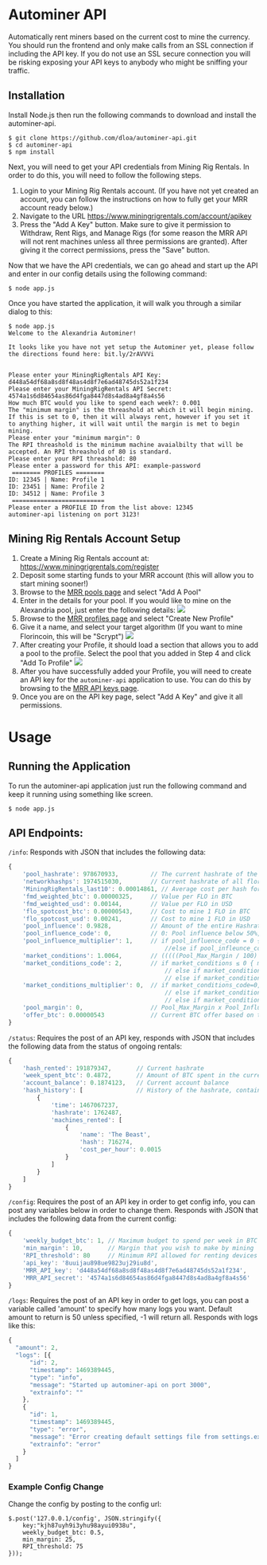 # Autominer API
Automatically rent miners based on the current cost to mine the currency. You should run the frontend and only make calls from an SSL connection if including the API key. If you do not use an SSL secure connection you will be risking exposing your API keys to anybody who might be sniffing your traffic.

## Installation
Install Node.js then run the following commands to download and install the autominer-api.
```
$ git clone https://github.com/dloa/autominer-api.git
$ cd autominer-api
$ npm install
```

Next, you will need to get your API credentials from Mining Rig Rentals. In order to do this, you will need to follow the following steps.
1. Login to your Mining Rig Rentals account. (If you have not yet created an account, you can follow the instructions on how to fully get your MRR account ready below.)
2. Navigate to the URL https://www.miningrigrentals.com/account/apikey
3. Press the "Add A Key" button. Make sure to give it permission to Withdraw, Rent Rigs, and Manage Rigs (for some reason the MRR API will not rent machines unless all three permissions are granted). After giving it the correct permissions, press the "Save" button.

Now that we have the API credentials, we can go ahead and start up the API and enter in our config details using the following command:
```
$ node app.js
```
Once you have started the application, it will walk you through a similar dialog to this:
```
$ node app.js
Welcome to the Alexandria Autominer!

It looks like you have not yet setup the Autominer yet, please follow the directions found here: bit.ly/2rAVVVi


Please enter your MiningRigRentals API Key: d448a54df68a8sd8f48as4d8f7e6ad48745ds52a1f234
Please enter your MiningRigRentals API Secret: 4574a1s6d84654as86d4fga8447d8s4ad8a4gf8a4s56
How much BTC would you like to spend each week?: 0.001
The "minimum margin" is the threashold at which it will begin mining. If this is set to 0, then it will always rent, however if you set it to anything higher, it will wait until the margin is met to begin mining.
Please enter your "minimum margin": 0
The RPI threashold is the minimum machine avaialbilty that will be accepted. An RPI threashold of 80 is standard.
Please enter your RPI threashold: 80
Please enter a password for this API: example-password
 ======== PROFILES ======== 
ID: 12345 | Name: Profile 1
ID: 23451 | Name: Profile 2
ID: 34512 | Name: Profile 3
 ========================== 
Please enter a PROFILE ID from the list above: 12345
autominer-api listening on port 3123!
```

## Mining Rig Rentals Account Setup
1. Create a Mining Rig Rentals account at: https://www.miningrigrentals.com/register
2. Deposit some starting funds to your MRR account (this will allow you to start mining sooner!)
3. Browse to the [MRR pools page](https://www.miningrigrentals.com/account/pools) and select "Add A Pool"
4. Enter in the details for your pool. If you would like to mine on the Alexandria pool, just enter the following details:
![](http://skylarostler.com/img/pG4kseCUx7.png)
5. Browse to the [MRR profiles page](https://www.miningrigrentals.com/account/profiles) and select "Create New Profile"
6. Give it a name, and select your target algorithm (If you want to mine Florincoin, this will be "Scrypt")
![](http://skylarostler.com/img/Z00I3kEnAg.png)
7. After creating your Profile, it should load a section that allows you to add a pool to the profile. Select the pool that you added in Step 4 and click "Add To Profile"
![](http://skylarostler.com/img/GyYtpbsU6D.png)
8. After you have successfully added your Profile, you will need to create an API key for the `autominer-api` application to use. You can do this by browsing to the [MRR API keys page](https://www.miningrigrentals.com/account/apikey).
9. Once you are on the API key page, select "Add A Key" and give it all permissions. 

# Usage
## Running the Application
To run the autominer-api application just run the following command and keep it running using something like screen.
```
$ node app.js
```

## API Endpoints:
`/info`: Responds with JSON that includes the following data:
```javascript
{
	'pool_hashrate': 978670933, 		// The current hashrate of the Alexandria Pool
	'networkhashps': 1974515030, 		// Current hashrate of all florincoin miners
	'MiningRigRentals_last10': 0.00014861, // Average cost per hash for an hour from the last 10 rented miners
	'fmd_weighted_btc': 0.00000325, 	// Value per FLO in BTC
	'fmd_weighted_usd': 0.00144, 		// Value per FLO in USD
	'flo_spotcost_btc': 0.00000543, 	// Cost to mine 1 FLO in BTC
	'flo_spotcost_usd': 0.00241, 		// Cost to mine 1 FLO in USD
	'pool_influence': 0.9828, 			// Amount of the entire Hashrate that the pool controls (1 = 50%)
	'pool_influence_code': 0, 			// 0: Pool influence below 50%, 1: Pool influence over 50%
	'pool_influence_multiplier': 1, 	// if pool_influence_code = 0 { pool_influence_multiplier = 1 } 
											//else if pool_infleunce_code = 1 { pool_influence_multiplier = 1 / ( pool_influence^2) }	
	'market_conditions': 1.0064, 		// (((((Pool_Max_Margin / 100) + 1) x flo_spotcost_btc) - fmd_weighted_btc) ÷ fmd_weighted_btc)	
	'market_conditions_code': 2,		// if market_conditions ≤ 0 { market_conditions_code = “0: Market conditions support Max Pool margin” }
											// else if market_conditions > 0 and ≤ 1 { market_conditions_code = “1: Max Pool margin too high for market conditions” }
											// else if market_conditions > 1 { market_conditions_code = “2: Any Pool margin too high for market conditions”}
	'market_conditions_multiplier': 0,	// if market_conditions_code=0, market_conditions_multiplier = 1
											// else if market_conditions_code=1, market_conditions_multiplier = 1-(market_conditions^.5)
											// else if market_conditions_code=2, market_conditions_multiplier = 0
	'pool_margin': 0, 					// Pool_Max_Margin x Pool_Influence_Multiplier x Market_Conditions_Multiplier
	'offer_btc': 0.00000543 			// Current BTC offer based on the cost for 1 FLO plus margins
}
```
`/status`: Requires the post of an API key, responds with JSON that includes the following data from the status of ongoing rentals:
```javascript
{
	'hash_rented': 191879347, 		// Current hashrate
	'week_spent_btc': 0.4872, 		// Amount of BTC spent in the current week
	'account_balance': 0.1874123, 	// Current account balance
	'hash_history': [				// History of the hashrate, contains up to 168 hourly records.
		{
			'time': 1467067237,
			'hashrate': 1762487,
			'machines_rented': [
				{
					'name': 'The Beast',
					'hash': 716274,
					'cost_per_hour': 0.0015
				}
			]
		}
	]
}
```
`/config`: Requires the post of an API key in order to get config info, you can post any variables below in order to change them. Responds with JSON that includes the following data from the current config:
```javascript
{
	'weekly_budget_btc': 1, // Maximum budget to spend per week in BTC
	'min_margin': 10,		// Margin that you wish to make by mining
	'RPI_threshold': 80		// Minimum RPI allowed for renting devices
	'api_key': '8uuijau898ue9823uj29iu8d',
	'MRR_API_key': 'd448a54df68a8sd8f48as4d8f7e6ad48745ds52a1f234',
	'MRR_API_secret': '4574a1s6d84654as86d4fga8447d8s4ad8a4gf8a4s56'
}
```
`/logs`: Requires the post of an API key in order to get logs, you can post a variable called 'amount' to specify how many logs you want. Default amount to return is 50 unless specified, -1 will return all. Responds with logs like this:
```javascript
{
  "amount": 2,
  "logs": [{
      "id": 2,
      "timestamp": 1469389445,
      "type": "info",
      "message": "Started up autominer-api on port 3000",
      "extrainfo": ""
    },
    {
      "id": 1,
      "timestamp": 1469389445,
      "type": "error",
      "message": "Error creating default settings file from settings.example.cfg",
      "extrainfo": "error"
    }
  ]
}
```

### Example Config Change
Change the config by posting to the config url:
```
$.post('127.0.0.1/config', JSON.stringify({
	key:"kjh87uyh9i3yhu98ayui0938u", 
	weekly_budget_btc: 0.5,
	min_margin: 25,
	RPI_threshold: 75
}));
```
